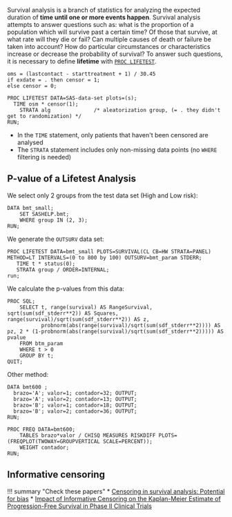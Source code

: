Survival analysis is a branch of statistics for analyzing the expected duration of **time until one or more events happen**. Survival analysis attempts to answer questions such as: what is the proportion of a population which will survive past a certain time? Of those that survive, at what rate will they die or fail? Can multiple causes of death or failure be taken into account? How do particular circumstances or characteristics increase or decrease the probability of survival? To answer such questions, it is necessary to define **lifetime** with [`PROC LIFETEST`](http://support.sas.com/documentation/cdl/en/statug/68162/HTML/default/viewer.htm#statug_lifetest_toc.htm).

```
oms = (lastcontact - starttreatment + 1) / 30.45
if exdate = . then censor = 1;
else censor = 0;

PROC LIFETEST DATA=SAS-data-set plots=(s);
  TIME osm * censor(1);   
	STRATA alg              /* aleatorization group, (= . they didn't get to randomization) */
RUN;
```

* In the `TIME` statement, only patients that haven't been censored are analysed 
* The `STRATA` statement includes only non-missing data points (no `WHERE` filtering is needed) 

## P-value of a Lifetest Analysis

We select only 2 groups from the test data set (High and Low risk):

```
DATA bmt_small;
	SET SASHELP.bmt;
	WHERE group IN (2, 3);
RUN;
```

We generate the `OUTSURV` data set:

```
PROC LIFETEST DATA=bmt_small PLOTS=SURVIVAL(CL CB=HW STRATA=PANEL) METHOD=LT INTERVALS=(0 to 800 by 100) OUTSURV=bmt_param STDERR;
   TIME t * status(0);
   STRATA group / ORDER=INTERNAL; 
run;
```

We calculate the p-values from this data:

```
PROC SQL;
	SELECT t, range(survival) AS RangeSurvival, sqrt(sum(sdf_stderr**2)) AS Squares, range(survival)/sqrt(sum(sdf_stderr**2)) AS z,
	       probnorm(abs(range(survival)/sqrt(sum(sdf_stderr**2)))) AS pz, 2 * (1-probnorm(abs(range(survival)/sqrt(sum(sdf_stderr**2))))) AS pvalue
  	FROM btm_param 
	WHERE t > 0
   	GROUP BY t;
QUIT;
```

Other method:

```
DATA bmt600 ;
  brazo='A'; valor=1; contador=32; OUTPUT;
  brazo='A'; valor=2; contador=13; OUTPUT;
  brazo='B'; valor=1; contador=18; OUTPUT;
  brazo='B'; valor=2; contador=36; OUTPUT;
RUN;

PROC FREQ DATA=bmt600;
	TABLES brazo*valor / CHISQ MEASURES RISKDIFF PLOTS=(FREQPLOT(TWOWAY=GROUPVERTICAL SCALE=PERCENT));
	WEIGHT contador;
RUN;
```

## Informative censoring

!!! summary "Check these papers"
    * [Censoring in survival analysis: Potential for bias](https://www.ncbi.nlm.nih.gov/pmc/articles/PMC3275994/)
    * [Impact of Informative Censoring on the Kaplan-Meier Estimate of Progression-Free Survival in Phase II Clinical Trials](https://www.ncbi.nlm.nih.gov/pmc/articles/PMC4162501/)

